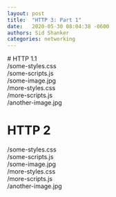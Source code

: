 ```yaml
---
layout: post
title:  "HTTP 3: Part 1"
date:   2020-05-30 08:04:38 -0600
authors: Sid Shanker
categories: networking
---
```

<link rel="stylesheet" type="text/css" href="/css/http3-post-styles.css">
<script src="https://cdn.jsdelivr.net/npm/animejs@3.2.0/lib/anime.min.js"></script>
<script src="https://cdnjs.cloudflare.com/ajax/libs/jquery/3.5.1/jquery.min.js"></script>
# HTTP 1.1


<div class="animation-container">
 <div class="column">
   <div class="row">
     /some-styles.css 
   </div>
   <div class="row">
     /some-scripts.js 
   </div>
   <div class="row">
     /some-image.jpg 
   </div>
   <div class="row">
     /more-styles.css 
   </div>
  <div class="row">
     /more-scripts.js 
   </div>
  <div class="row">
     /another-image.jpg 
   </div>

 </div>
 <div class="column">
   <div class="row">
     <div class="red-background circle ex-1-network-first-batch">
     </div>
   </div>
   <div class="row">
     <div class="blue-background circle ex-1-network-first-batch">
     </div>
   </div>
   <div class="row">
     <div class="green-background circle ex-1-network-first-batch">
     </div>
   </div>
   <div class="row">
     <div class="red-background circle ex-1-network-second-batch">
     </div>
   </div>
   <div class="row">
     <div class="blue-background circle ex-1-network-second-batch">
     </div>
   </div>
   <div class="row">
     <div class="green-background circle ex-1-network-second-batch">
     </div>
   </div>
 </div>
</div>


# HTTP 2


<div class="animation-container">
 <div class="column">
   <div class="row">
     /some-styles.css 
   </div>
   <div class="row">
     /some-scripts.js 
   </div>
   <div class="row">
     /some-image.jpg 
   </div>
   <div class="row">
     /more-styles.css 
   </div>
  <div class="row">
     /more-scripts.js 
   </div>
  <div class="row">
     /another-image.jpg 
   </div>
 </div>

 <div class="column http2-dots">
   <div class="red-background circle ex-2-network first-request">
   </div>
   <div class="blue-background circle ex-2-network second-request">

   </div>
   <div class="green-background circle ex-2-network third-request">
   </div>
   <div class="yellow-background circle ex-2-network fourth-request">
   </div>
   <div class="brown-background circle ex-2-network fifth-request">
   </div>
   <div class="purple-background circle ex-2-network sixth-request">
   </div>
 </div>
</div>

<script type="text/javascript" src="/js/http3.js"></script>


